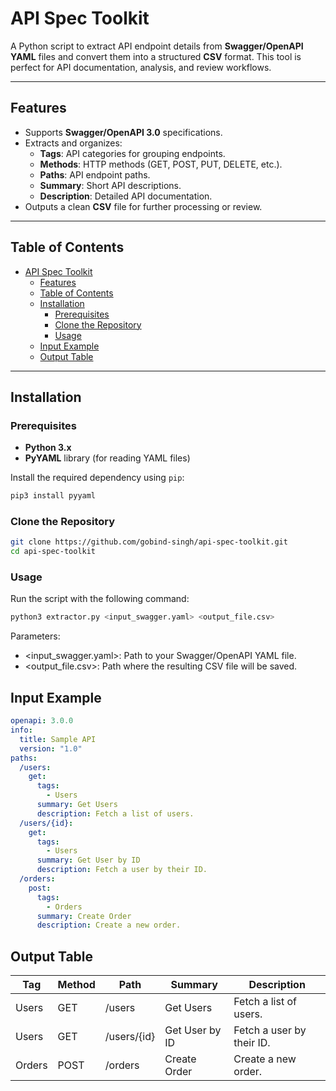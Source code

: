 # API Spec Toolkit

A Python script to extract API endpoint details from **Swagger/OpenAPI YAML** files and convert them into a structured **CSV** format. This tool is perfect for API documentation, analysis, and review workflows.

---

## Features

- Supports **Swagger/OpenAPI 3.0** specifications.
- Extracts and organizes:
  - **Tags**: API categories for grouping endpoints.
  - **Methods**: HTTP methods (GET, POST, PUT, DELETE, etc.).
  - **Paths**: API endpoint paths.
  - **Summary**: Short API descriptions.
  - **Description**: Detailed API documentation.
- Outputs a clean **CSV** file for further processing or review.

---

## Table of Contents

- [API Spec Toolkit](#api-spec-toolkit)
  - [Features](#features)
  - [Table of Contents](#table-of-contents)
  - [Installation](#installation)
    - [Prerequisites](#prerequisites)
    - [Clone the Repository](#clone-the-repository)
    - [Usage](#usage)
  - [Input Example](#input-example)
  - [Output Table](#output-table)

---

## Installation

### Prerequisites

- **Python 3.x**
- **PyYAML** library (for reading YAML files)

Install the required dependency using `pip`:

```bash
pip3 install pyyaml
```

### Clone the Repository
```bash
git clone https://github.com/gobind-singh/api-spec-toolkit.git
cd api-spec-toolkit
```

### Usage
Run the script with the following command:

```bash
python3 extractor.py <input_swagger.yaml> <output_file.csv>
```

Parameters:
- <input_swagger.yaml>: Path to your Swagger/OpenAPI YAML file.
- <output_file.csv>: Path where the resulting CSV file will be saved.

## Input Example

```yaml
openapi: 3.0.0
info:
  title: Sample API
  version: "1.0"
paths:
  /users:
    get:
      tags:
        - Users
      summary: Get Users
      description: Fetch a list of users.
  /users/{id}:
    get:
      tags:
        - Users
      summary: Get User by ID
      description: Fetch a user by their ID.
  /orders:
    post:
      tags:
        - Orders
      summary: Create Order
      description: Create a new order.
```

## Output Table

| Tag       | Method | Path          | Summary              | Description                  |
|-----------|--------|---------------|----------------------|------------------------------|
| Users     | GET    | /users        | Get Users            | Fetch a list of users.       |
| Users     | GET    | /users/{id}   | Get User by ID       | Fetch a user by their ID.    |
| Orders    | POST   | /orders       | Create Order         | Create a new order.          |
